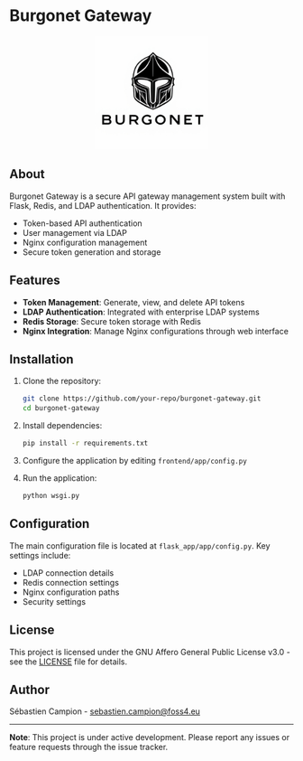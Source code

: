 # Burgonet Gateway

<p align="center">
  <img src="flask_app/app/static/images/logo.png?raw=true" style="width: 200px; height: auto;" />
</p>

## About

Burgonet Gateway is a secure API gateway management system built with Flask, Redis, and LDAP authentication. It provides:

- Token-based API authentication
- User management via LDAP
- Nginx configuration management
- Secure token generation and storage

## Features

- **Token Management**: Generate, view, and delete API tokens
- **LDAP Authentication**: Integrated with enterprise LDAP systems
- **Redis Storage**: Secure token storage with Redis
- **Nginx Integration**: Manage Nginx configurations through web interface

## Installation

1. Clone the repository:
   ```bash
   git clone https://github.com/your-repo/burgonet-gateway.git
   cd burgonet-gateway
   ```

2. Install dependencies:
   ```bash
   pip install -r requirements.txt
   ```

3. Configure the application by editing `frontend/app/config.py`

4. Run the application:
   ```bash
   python wsgi.py
   ```

## Configuration

The main configuration file is located at `flask_app/app/config.py`. Key settings include:

- LDAP connection details
- Redis connection settings
- Nginx configuration paths
- Security settings

## License

This project is licensed under the GNU Affero General Public License v3.0 - see the [LICENSE](LICENSE) file for details.

## Author

Sébastien Campion - sebastien.campion@foss4.eu

---

**Note**: This project is under active development. Please report any issues or feature requests through the issue tracker.
